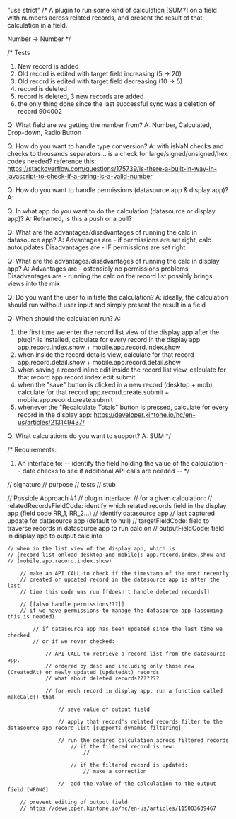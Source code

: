 "use strict"
/*
A plugin to run some kind of calculation [SUM?] on a field with numbers
across related records, and present the result of that calculation
in a field.

Number -> Number
*/

/* Tests
1) New record is added
2) Old record is edited with target field increasing (5 -> 20)
3) Old record is edited with target field decreasing (10 -> 5)
4) record is deleted
5) record is deleted, 3 new records are added
6) the only thing done since the last successful sync was a deletion of record 904002

Q: What field are we getting the number from?
A: Number, Calculated, Drop-down, Radio Button

Q: How do you want to handle type conversion?
A: with isNaN checks and checks to thousands separators...
is a check for large/signed/unsigned/hex codes needed?
reference this: https://stackoverflow.com/questions/175739/is-there-a-built-in-way-in-javascript-to-check-if-a-string-is-a-valid-number

Q: How do you want to handle permissions (datasource app & display app)?
A:

Q: In what app do you want to do the calculation (datasource or display app)?
A: Reframed, is this a push or a pull?

Q: What are the advantages/disadvantages of running the calc in datasource app?
A: Advantages are - if permissions are set right, calc autoupdates
Disadvantages are - IF permissions are set right

Q: What are the advantages/disadvantages of running the calc in display app?
A: Advantages are - ostensibly no permissions problems
Disadvantages are - running the calc on the record list possibly
brings views into the mix

Q: Do you want the user to initiate the calculation?
A: ideally, the calculation should run without user input and simply
present the result in a field

Q: When should the calculation run?
A: 
1) the first time we enter the record list view of the display app
after the plugin is installed, calculate for every record in the
display app
app.record.index.show + mobile.app.record.index.show
2) when inside the record details view, calculate for that record
app.record.detail.show + mobile.app.record.detail.show
3) when saving a record inline edit inside the record list view,
calculate for that record
app.record.index.edit.submit
4) when the "save" button is clicked in a new record (desktop + mob),
calculate for that record
app.record.create.submit + mobile.app.record.create.submit
5) whenever the "Recalculate Totals" button is pressed, calculate for
every record in the display app: https://developer.kintone.io/hc/en-us/articles/213149437/

Q: What calculations do you want to support?
A: SUM
*/

/*
Requirements:
1) An interface to:
 -- identify the field holding the value of the calculation
 -- date checks to see if additional API calls are needed
 -- 
*/

// signature
// purpose
// tests
// stub

// Possible Approach #1
    // plugin interface:
        // for a given calculation:
            // relatedRecordsFieldCode: identify which related records field in the display app (field code RR_1, RR_2...)
            // identify datasource app
            // last captured update for datasource app (default to null)
            // targetFieldCode: field to traverse records in datasource app to run calc on
            // outputFieldCode: field in display app to output calc into


    // when in the list view of the display app, which is
    // [record list onload desktop and mobile]: app.record.index.show and
    // (mobile.app.record.index.show) 

        // make an API CALL to check if the timestamp of the most recently
        // created or updated record in the datasource app is after the last
        // time this code was run [[doesn't handle deleted records]]

        // [[also handle permissions???]]
        // if we have permissions to manage the datasource app (assuming this is needed) 

            // if datasource app has been updated since the last time we checked
            // or if we never checked:

                // API CALL to retrieve a record list from the datasource app,
                // ordered by desc and including only those new (CreatedAt) or newly updated (updatedAt) records
                // what about deleted records???????

                // for each record in display app, run a function called makeCalc() that

                    // save value of output field

                    // apply that record's related records filter to the datasource app record list [supports dynamic filtering]
                
                    // run the desired calculation across filtered records
                        // if the filtered record is new:
                            //

                        // if the filtered record is updated:
                            // make a correction
                
                    //  add the value of the calculation to the output field [WRONG]

        // prevent editing of output field
        // https://developer.kintone.io/hc/en-us/articles/115003639467
